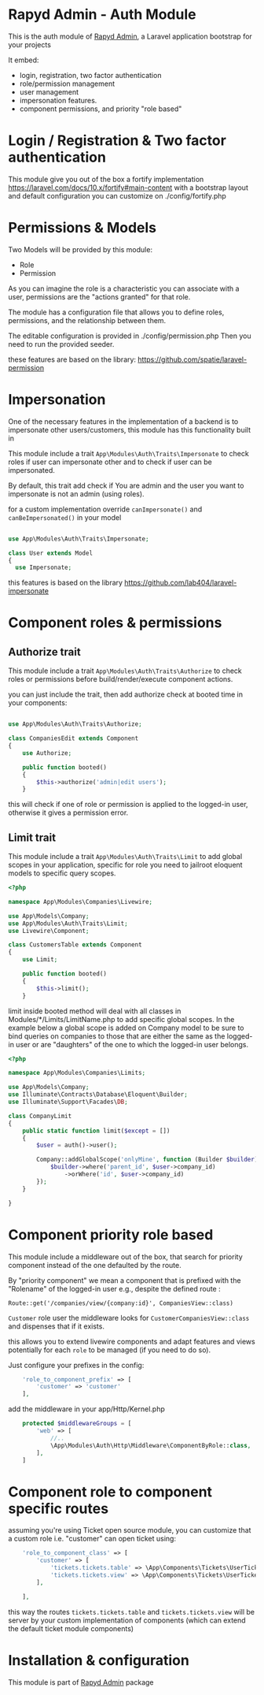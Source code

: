 # Rapyd Admin - Auth Module

This is the auth module of [Rapyd Admin](https://github.com/zofe/rapyd-admin), a Laravel application bootstrap for your projects

It embed:

- login, registration, two factor authentication
- role/permission management
- user management
- impersonation features.
- component permissions, and priority "role based"


# Login / Registration & Two factor authentication

This module give you out of the box a fortify implementation https://laravel.com/docs/10.x/fortify#main-content 
with a bootstrap layout and default configuration you can customize on ./config/fortify.php 


# Permissions & Models

Two Models will be provided by this module:
 - Role
 - Permission

As you can imagine the role is a characteristic you can associate with a user, permissions are the "actions granted" for that role.

The module has a configuration file that allows you to define roles, permissions, and the relationship between them.

The editable configuration is provided in ./config/permission.php
Then you need to run the provided seeder.

these features are based on the library:
https://github.com/spatie/laravel-permission


# Impersonation 

One of the necessary features in the implementation of a backend is to impersonate other users/customers, this module has this functionality built in

This module include a trait `App\Modules\Auth\Traits\Impersonate` to check roles if user can impersonate other and to check if user can be impersonated.

By default, this trait add check if You are admin and the user you want to impersonate is not an admin (using roles).

for a custom implementation override `canImpersonate()` and `canBeImpersonated()` in your model

```php

use App\Modules\Auth\Traits\Impersonate;

class User extends Model
{
  use Impersonate;

```

this features is based on the library
https://github.com/lab404/laravel-impersonate



# Component roles & permissions



## Authorize trait

This module include a trait `App\Modules\Auth\Traits\Authorize` to check roles or permissions before build/render/execute component actions.

you can just include the trait, then add authorize check at booted time in your components:

```php

use App\Modules\Auth\Traits\Authorize;

class CompaniesEdit extends Component
{
    use Authorize;

    public function booted()
    {
        $this->authorize('admin|edit users');
    }
```

this will check if one of role or permission is applied to the logged-in user, otherwise it gives a permission error.

## Limit trait

This module include a trait `App\Modules\Auth\Traits\Limit` to add global scopes in your application, specific for role you need to jailroot eloquent models to specific query scopes. 


```php
<?php

namespace App\Modules\Companies\Livewire;

use App\Models\Company;
use App\Modules\Auth\Traits\Limit;
use Livewire\Component;

class CustomersTable extends Component
{
    use Limit;

    public function booted()
    {
        $this->limit();
    }


```

limit inside booted method will deal with all classes in Modules/*/Limits/LimitName.php
to add specific global scopes.
In the example below a global scope is added on Company model to be sure to bind queries on companies to those that are either the same as the logged-in user or are "daughters" of the one to which the logged-in user belongs.


```php
<?php

namespace App\Modules\Companies\Limits;

use App\Models\Company;
use Illuminate\Contracts\Database\Eloquent\Builder;
use Illuminate\Support\Facades\DB;

class CompanyLimit
{
    public static function limit($except = [])
    {
        $user = auth()->user();

        Company::addGlobalScope('onlyMine', function (Builder $builder) use (auth()->user()) {
            $builder->where('parent_id', $user->company_id)
                ->orWhere('id', $user->company_id)
        });
    }

}

```



# Component priority role based

This module include a middleware out of the box, that search for priority component instead of the one defaulted by the route.

By "priority component" we mean a component that is prefixed with the "Rolename" of the logged-in user
e.g., despite the defined route :

`Route::get('/companies/view/{company:id}', CompaniesView::class)`

`Customer` role user the middleware looks for `CustomerCompaniesView::class` and dispenses that if it exists.

this allows you to extend livewire components and adapt features and views potentially for each `role` to be managed (if you need to do so).

Just configure your prefixes in the config:
```php
    'role_to_component_prefix' => [
        'customer' => 'customer'
    ],
```

add the middleware in your app/Http/Kernel.php

```php
    protected $middlewareGroups = [
        'web' => [
            //..
            \App\Modules\Auth\Http\Middleware\ComponentByRole::class,
        ],
    ]
```


# Component role to component specific routes

assuming you're using Ticket open source module, 
you can customize that a custom role i.e. "customer" can open ticket using:


```php
    'role_to_component_class' => [
        'customer' => [
            'tickets.tickets.table' => \App\Components\Tickets\UserTicketsTable::class,
            'tickets.tickets.view' => \App\Components\Tickets\UserTicketsView::class
        ],

    ],
```

this way the routes `tickets.tickets.table` and `tickets.tickets.view` will be server by your custom implementation of components
(which can extend the default ticket module components)


# Installation & configuration 

This module is part of [Rapyd Admin](https://github.com/zofe/rapyd-admin) package
